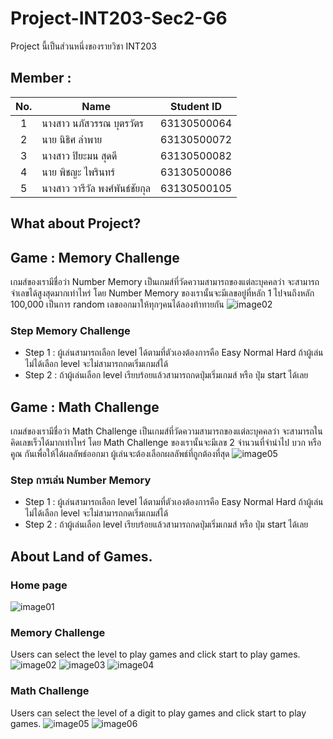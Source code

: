 # Project-INT203-Sec2-G6
Project นี้เป็นส่วนหนึ่งของรายวิชา INT203
## Member : 
| No. | Name              | Student ID   |
|:---:|-------------------|--------------|
|  1  | นางสาว นภัสวรรณ บุตรวัตร      | 63130500064  |
|  2  | นาย นิธิศ ลำพาย   | 63130500072  |
|  3  | นางสาว ปิยะมน สุดดี   | 63130500082 |
|  4  | นาย พิชญะ ไพรินทร์   | 63130500086 |
|  5  | นางสาว วารีวัล พงศ์พันธ์ชัยกุล   | 63130500105 |

## What about Project?


## Game : Memory Challenge
เกมส์ของเรามีชื่อว่า Number Memory เป็นเกมส์ที่วัดความสามารถของแต่ละบุคคลว่า จะสามารถจำเลขได้สูงสุดมากเท่าไหร่ โดย Number Memory ของเรานั้นจะมีเลขอยู่ที่หลัก 1 ไปจนถึงหลัก 100,000 เป็นการ random เลขออกมาให้ทุกๆคนได้ลองท้าทายกัน
![image02](https://i.imgur.com/ofZ3xQu.png)

### Step Memory Challenge
- Step 1 : ผู้เล่นสามารถเลือก level ได้ตามที่ตัวเองต้องการคือ Easy Normal Hard ถ้าผู้เล่นไม่ได้เลือก level จะไม่สามารถกดเริ่มเกมส์ได้
- Step 2 : ถ้าผู้เล่นเลือก level เรียบร้อยแล้วสามารถกดปุ่มเริ่มเกมส์ หรือ ปุ่ม start ได้เลย

## Game : Math Challenge 
เกมส์ของเรามีชื่อว่า Math Challenge เป็นเกมส์ที่วัดความสามารถของแต่ละบุคคลว่า จะสามารถในคิดเลขเร็วได้มากเท่าไหร่ โดย Math Challenge ของเรานั้นจะมีเลข 2 จำนวนที่จำนำไป บวก หรือ คูณ กันเพื่อให้ได้ผลลัพธ์ออกมา ผู้เล่นจะต้องเลือกผลลัพธ์ที่ถูกต้องที่สุด
![image05](https://i.imgur.com/5iJA7zo.png)

### Step การเล่น Number Memory
- Step 1 : ผู้เล่นสามารถเลือก level ได้ตามที่ตัวเองต้องการคือ Easy Normal Hard ถ้าผู้เล่นไม่ได้เลือก level จะไม่สามารถกดเริ่มเกมส์ได้
- Step 2 : ถ้าผู้เล่นเลือก level เรียบร้อยแล้วสามารถกดปุ่มเริ่มเกมส์ หรือ ปุ่ม start ได้เลย

## About Land of Games.
### Home page
 ![image01](https://i.imgur.com/UnMbP2j.png)
 
### Memory Challenge
Users can select the level to play games and click start to play games.
 ![image02](https://i.imgur.com/ofZ3xQu.png)
 ![image03](https://i.imgur.com/fsslyKS.png)
 ![image04](https://i.imgur.com/ucKttbW.png)
 
### Math Challenge 
Users can select the level of a digit to play games and click start to play games.
![image05](https://i.imgur.com/5iJA7zo.png)
![image06](https://i.imgur.com/lnpKWRJ.png)
 



